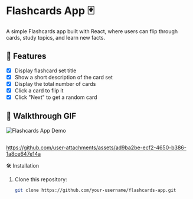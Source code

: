 # Flashcards App 🃏

A simple Flashcards app built with React, where users can flip through cards, study topics, and learn new facts.

## 📌 Features
- [x] Display flashcard set title
- [x] Show a short description of the card set
- [x] Display the total number of cards
- [x] Click a card to flip it
- [x] Click "Next" to get a random card

## 🎥 Walkthrough GIF
![Flashcards App Demo](https://imgur.com/a/lAJKmcG)

## 

https://github.com/user-attachments/assets/ad9ba2be-ecf2-4650-b386-1a8ce647e14a

🛠 Installation
1. Clone this repository:
   ```bash
   git clone https://github.com/your-username/flashcards-app.git
